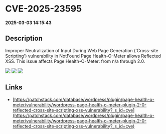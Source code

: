 # CVE-2025-23595

**2025-03-03 14:15:43**

## Description
Improper Neutralization of Input During Web Page Generation ('Cross-site Scripting') vulnerability in NotFound Page Health-O-Meter allows Reflected XSS. This issue affects Page Health-O-Meter: from n/a through 2.0.

![](https://img.shields.io/static/v1?label=Score&message=7.1&color=red)
![](https://img.shields.io/static/v1?label=Severity&message=HIGH&color=red)
![](https://img.shields.io/static/v1?label=CWE&message=XSS&color=green)

## Links
- [https://patchstack.com/database/wordpress/plugin/page-health-o-meter/vulnerability/wordpress-page-health-o-meter-plugin-2-0-reflected-cross-site-scripting-xss-vulnerability?_s_id=cve](https://patchstack.com/database/wordpress/plugin/page-health-o-meter/vulnerability/wordpress-page-health-o-meter-plugin-2-0-reflected-cross-site-scripting-xss-vulnerability?_s_id=cve)
